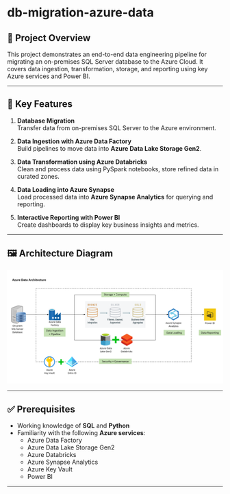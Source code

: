 # db-migration-azure-data

## 📘 Project Overview

This project demonstrates an end-to-end data engineering pipeline for migrating an on-premises SQL Server database to the Azure Cloud. It covers data ingestion, transformation, storage, and reporting using key Azure services and Power BI.

---

## 🚀 Key Features

1. **Database Migration**  
   Transfer data from on-premises SQL Server to the Azure environment.

2. **Data Ingestion with Azure Data Factory**  
   Build pipelines to move data into **Azure Data Lake Storage Gen2**.

3. **Data Transformation using Azure Databricks**  
   Clean and process data using PySpark notebooks, store refined data in curated zones.

4. **Data Loading into Azure Synapse**  
   Load processed data into **Azure Synapse Analytics** for querying and reporting.

5. **Interactive Reporting with Power BI**  
   Create dashboards to display key business insights and metrics.

---

## 🖼️ Architecture Diagram

![Architecture Diagram](docs/azure-architecture-diagram.png)

---

## ✅ Prerequisites

- Working knowledge of **SQL** and **Python**
- Familiarity with the following **Azure services**:
  - Azure Data Factory
  - Azure Data Lake Storage Gen2
  - Azure Databricks
  - Azure Synapse Analytics
  - Azure Key Vault
  - Power BI

---